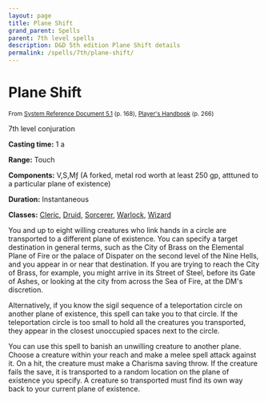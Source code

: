 ```yaml
---
layout: page
title: Plane Shift
grand_parent: Spells
parent: 7th level spells 
description: D&D 5th edition Plane Shift details
permalink: /spells/7th/plane-shift/
---
```


# Plane Shift

<small>From <a target="_blank" href="https://media.wizards.com/2016/downloads/DND/SRD-OGL_V5.1.pdf">System Reference Document 5.1</a> (p. 168), <a target="_blank" href="https://dnd.wizards.com/products/tabletop-games/rpg-products/rpg_playershandbook">Player's Handbook</a> (p. 266)</small>


7th level conjuration

**Casting time:** 1 a

**Range:** Touch

**Components:** V,S,Mƒ (A forked, metal rod worth at least 250 gp, atttuned to a particular plane of existence)

**Duration:** Instantaneous

**Classes:** [Cleric](/classes/cleric/), [Druid](/classes/druid/), [Sorcerer](/classes/sorcerer/), [Warlock](/classes/warlock/), [Wizard](/classes/wizard/)

You and up to eight willing creatures who link hands in a circle are transported to a different plane of existence. You can specify a target destination in general terms, such as the City of Brass on the Elemental Plane of Fire or the palace of Dispater on the second level of the Nine Hells, and you appear in or near that destination. If you are trying to reach the City of Brass, for example, you might arrive in its Street of Steel, before its Gate of Ashes, or looking at the city from across the Sea of Fire, at the DM's discretion.

   Alternatively, if you know the sigil sequence of a teleportation circle on another plane of existence, this spell can take you to that circle. If the teleportation circle is too small to hold all the creatures you transported, they appear in the closest unoccupied spaces next to the circle.

   You can use this spell to banish an unwilling creature to another plane. Choose a creature within your reach and make a melee spell attack against it. On a hit, the creature must make a Charisma saving throw. If the creature fails the save, it is transported to a random location on the plane of existence you specify. A creature so transported must find its own way back to your current plane of existence.